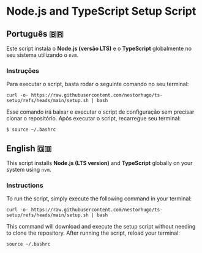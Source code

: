 # Node.js and TypeScript Setup Script

## Português :brazil:

Este script instala o **Node.js (versão LTS)** e o **TypeScript** globalmente no seu sistema utilizando o `nvm`.

### Instruções

Para executar o script, basta rodar o seguinte comando no seu terminal:

    curl -o- https://raw.githubusercontent.com/nestorhugo/ts-setup/refs/heads/main/setup.sh | bash

Esse comando irá baixar e executar o script de configuração sem precisar clonar o repositório.
Após executar o script, recarregue seu terminal:

    $ source ~/.bashrc

## English :gb:

This script installs **Node.js (LTS version)** and **TypeScript** globally on your system using `nvm`.

### Instructions

To run the script, simply execute the following command in your terminal:

    curl -o- https://raw.githubusercontent.com/nestorhugo/ts-setup/refs/heads/main/setup.sh | bash

This command will download and execute the setup script without needing to clone the repository.
After running the script, reload your terminal:

    source ~/.bashrc

##
